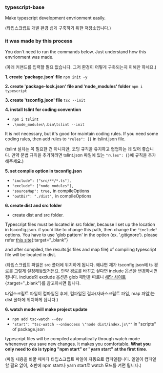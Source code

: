 ### typescript-base
Make typescript development envrionment easily. 

(타입스크립트 개발 환경 쉽게 구축하기 위한 저장소입니다.)


### it was made by this process
You don't need to run the commands below. 
Just understand how this envrionment was made. 

(아래 커맨드를 입력할 필요 없습니다.
그저 환경이 어떻게 구축되는지 이해만 하세요.)

**1. create 'package.json' file**
`npm init -y`

**2. create 'package-lock.json' file and 'node_modules' folder**
`npm i typescript`

**3. create 'tsconfig.json' file**
`tsc --init`

**4. install tslint for coding convention**
- `npm i tslint`
- `.\node_modules\.bin\tslint --init`

It is not necessary, but it's good for maintain coding rules.
If you need some coding rules, then add rules to `"rules": {}` in tslint.json file.

(tslint 설치는 꼭 필요한 건 아니지만, 코딩 규칙을 유지하고 협업하는 데 있어 좋습니다.
만약 문법 규칙을 추가하려면 tslint.json 파일에 있는 `"rules": {}`에 규칙을 추가해주세요.)


**5. set compile option in tsconfig.json**
- `"include": ["src/**/*.ts"],`
- `"exclude": ["node_modules"],`
- `"sourceMap": true,` in compileOptions
- `"outDir": "./dist",` in compileOptions

**6. create dist and src folder**
- create dist and src folder.

Typescript files must be located in src folder, because I set up the location in tsconfig.json. if you'd like to change this path, then change the `"include"` options. You have to use 'glob pattern' in the option (ex. '.gitignore'). please refer [this site](https://docs.python.org/ko/3/library/glob.html){:target="_blank"}

and after compiled, the results(js files and map file) of compiling typescript file will be located in dist.

(타입스크립트 파일은 src 폴더에 위치하게 됩니다. 왜냐면 제가 tsconfig.json에 ts 경로를 그렇게 설정해놓았거든요. 만약 경로를 바꾸고 싶다면 include 옵션을 변경하시면 됩니다. include와 exclude 옵션은 glob 패턴을 따르니 [해당 사이트](https://docs.python.org/ko/3/library/glob.html){:target="_blank"}를 참고하시면 됩니다.

타입스크립트 파일이 컴파일된 후에, 컴파일된 결과(자바스크립트 파일, map 파일)는 dist 폴더에 위치하게 됩니다.)


**6. watch mode will make project update**
- `npm add tsc-watch --dev`
- `"start": "tsc-watch --onSuccess \"node dist/index.js\""` in "scripts" of package.json

typescript files will be compiled automatically through watch mode whenenver you save new changes. 
It makes you comfortable. **What you only need to do is typing "npm start" or "yarn start" at the first time**.

(파일 내용을 바꿀 때마다 타입스크립트 파일이 자동으로 컴파일됩니다. 
일일이 컴파일할 필요 없이, 초반에 npm start나 yarn start로 watch 모드를 켜면 됩니다.)
